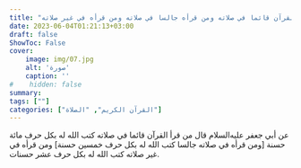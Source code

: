```yaml
---
title: "ثواب من قرأ القرآن قائما في صلاته ومن قرأه جالسا في صلاته ومن قرأه في غير صلاته"
date: 2023-06-04T01:21:13+03:00
draft: false
ShowToc: False
cover:
    image: img/07.jpg
    alt: 'صورة'
    caption: ''
#    hidden: false
summary: 
tags: [""]
categories: ["القرآن الكريم", "الصلاة"]
---
```

عن أبي جعفر عليه‌السلام قال من قرأ القرآن قائما في صلاته كتب الله له بكل
حرف مائة حسنة [ومن قرأه في صلاته جالسا كتب الله له بكل حرف
خمسين حسنة] ومن قرأه في غير صلاته كتب الله له بكل حرف عشر
حسنات.

